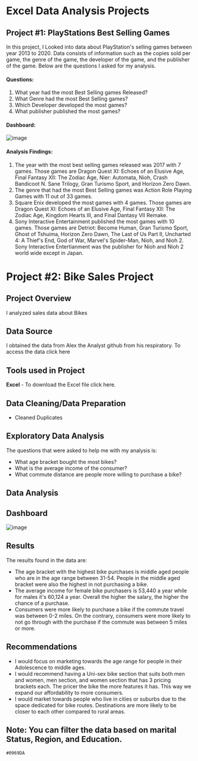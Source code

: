 # Excel Data Analysis Projects

## Project #1: PlayStations Best Selling Games

In this project, I Looked into data about PlayStation's selling games between year 2013 to 2020. Data consists of information such as the copies sold per game, the genre of the game, the developer of the game, and the publisher of the game. Below are the questions I asked for my analysis.

  #### Questions:
  1. What year had the most Best Selling games Released? 
  3. What Genre had the most Best Selling games? 
  4. Which Developer developed the most games?
  5. What publisher published the most games? 

#### Dashboard: 

![image](https://github.com/gigimontes/Excel-projects/assets/143570053/f03ee252-59c6-4e92-b342-eba7f41be885)

  #### Analysis Findings:
  1. The year with the most best selling games released was 2017 with 7 games. Those games are Dragon Quest XI: Echoes of an Elusive Age, Final Fantasy XII: The Zodiac Age, Nier: Automata, Nioh, Crash Bandicoot N. Sane Trilogy, Gran Turismo Sport, and Horizon Zero Dawn.
  2. The genre that had the most Best Selling games was Action Role Playing Games with 11 out of 33 games.
  3. Square Enix developed the most games with 4 games. Those games are Dragon Quest XI: Echoes of an Elusive Age, Final Fantasy XII: The Zodiac Age, Kingdom Hearts III, and Final Dantasy VII Remake. 
  4. Sony Interactive Entertainment published the most games with 10 games. Those games are Detriot: Become Human, Gran Turismo Sport, Ghost of Tshuima, Horizon Zero Dawn, The Last of Us Part II, Uncharted 4: A Thief's End, God of War, Marvel's Spider-Man, Nioh, and Nioh 2. Sony Interactive Entertianment was the publisher for Nioh and Nioh 2 world wide except in Japan. 


# Project #2: Bike Sales Project

## Project Overview
I analyzed sales data about Bikes 

## Data Source
I obtained the data from Alex the Analyst github from his respiratory. To access the data click here

## Tools used in Project
**Excel**
    - To download the Excel file click here.

## Data Cleaning/Data Preparation
  - Cleaned Duplicates 

## Exploratory Data Analysis 
The questions that were asked to help me with my analysis is: 
- What age bracket bought the most bikes?
- What is the average income of the consumer?
- What commute distance are people more willing to purchase a bike?

## Data Analysis

## **Dashboard**

![image](https://github.com/gigimontes/Excel-projects/assets/143570053/d4251f66-358b-4ead-80cf-61ef91659b84)

## Results
The results found in the data are:

  - The age bracket with the highest bike purchases is middle aged people who are in the age range between 31-54. People in the middle aged bracket were also the highest in not purchasing a bike.
  - The average income for female bike purchasers is 53,440 a year while for males it's 60,124 a year. Overall the higher the salary, the higher the chance of a purchase.
  - Consumers were more likely to purchase a bike if the commute travel was between 0-2 miles. On the contrary, consumers were more likely to not go through with the purchase if the commute was between 5 miles or more. 

## Recommendations
  - I would focus on marketing towards the age range for people in their Adolescence to middle ages. 
  - I would recommend having a Uni-sex bike section that suits both men and women, men section, and women section that has 3 
    pricing brackets each. The pricer the bike the more features it has. This way we expand our affordability to more 
    consumers. 
  - I would market towards people who live in cities or suburbs due to the space dedicated for bike routes. Destinations are 
    more likely to be closer to each other compared to rural areas.

## Note: You can filter the data based on marital Status, Region, and Education. 

`#0969DA`
